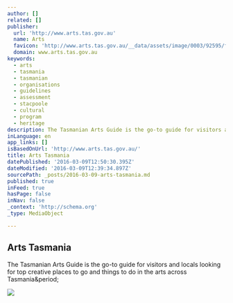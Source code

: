 ```yaml
---
author: []
related: []
publisher:
  url: 'http://www.arts.tas.gov.au'
  name: Arts
  favicon: 'http://www.arts.tas.gov.au/__data/assets/image/0003/92595/favicon.png'
  domain: www.arts.tas.gov.au
keywords:
  - arts
  - tasmania
  - tasmanian
  - organisations
  - guidelines
  - assessment
  - stacpoole
  - cultural
  - program
  - heritage
description: The Tasmanian Arts Guide is the go-to guide for visitors and locals looking for top creative places to go and things to do in the arts across Tasmania.
inLanguage: en
app_links: []
isBasedOnUrl: 'http://www.arts.tas.gov.au/'
title: Arts Tasmania
datePublished: '2016-03-09T12:50:30.395Z'
dateModified: '2016-03-09T12:39:34.897Z'
sourcePath: _posts/2016-03-09-arts-tasmania.md
published: true
inFeed: true
hasPage: false
inNav: false
_context: 'http://schema.org'
_type: MediaObject

---
```

<article style=""><h1>Arts Tasmania</h1><p>The Tasmanian Arts Guide is the go-to guide for visitors and locals looking for top creative places to go and things to do in the arts across Tasmania&amp;period;</p><img src="http://www.arts.tas.gov.au/__data/assets/image/0009/92592/3.jpg" /></article>